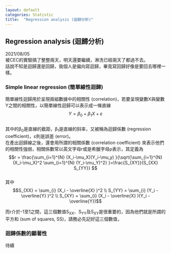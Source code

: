 ```yaml
---
layout: default
categories: Statistic
title:  "Regression analysis (迴歸分析)"
---  
```

## Regression analysis (迴歸分析)  
2021/08/05  
被CEC的實驗搞了整整兩天，明天還要繼續，淋洗已經兩天了都過不去。  
話說不知是迴歸還是回歸，我個人是偏向寫迴歸，畢竟寫回歸好像是要回去哪裡一樣。  
  
### Simple linear regression (簡單線性迴歸)  
簡單線性迴歸用於呈現兩組數據中的相關性 (correlation)，若要呈現變數X與變數Y之間的相關性，以簡單線性迴歸可以表示成一條直線  
$$Y = \beta_0+ \beta_1 X + \varepsilon $$  
其中的&beta;<sub>0</sub>是直線的截距，&beta;<sub>1</sub>是直線的斜率，又被稱為迴歸係數 (regression coefficient)，&epsilon;則是誤差 (error)。  
在產出迴歸線之後，還會用所謂的相關係數 (correlation coefficient) 來表示他們的相關性強弱，相關係數常以英文字母r或是希臘字母&rho;表示，其定義為  
$$r = \frac{\sum_{i=1}^{N} (X_i-\mu_X)(Y_i-\mu_y) }{\sqrt{\sum_{i=1}^{N} (X_i-\mu_X)^2 \sum_{i=1}^{N} (Y_i-\mu_Y)^2} }=\frac{S_{XY}}{S_{XX} S_{YY}}  $$  
其中  
$$S_{XX} =  \sum_{i} (X_i -  \overline{X} )^2 \\
S_{YY} =  \sum_{i} (Y_i -  \overline{Y} )^2 \\
S_{XY} =  \sum_{i} (X_i -  \overline{X} )(Y_i - \overline{Y})$$  
  
而r介於-1至1之間，這三個數值S<sub>XX</sub>、S<sub>YY</sub>及S<sub>XY</sub>是很重要的，因為他們就是所謂的平方和 (sum of squares, SS)，請務必先記好這三個數值，
  
### 迴歸係數的顯著性




待續
